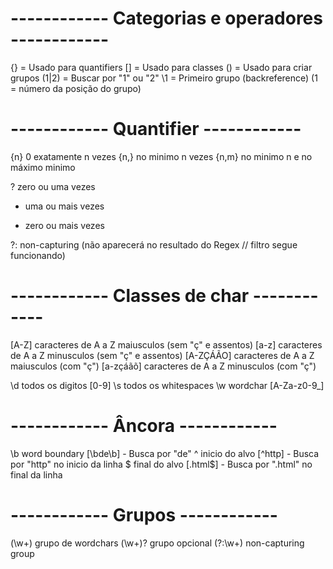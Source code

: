 # ------------ Categorias e operadores ------------

{} = Usado para quantifiers
[] = Usado para classes
() = Usado para criar grupos
(1|2) = Buscar por "1" ou "2"
\1 = Primeiro grupo (backreference) (1 = número da posição do grupo)

# ------------ Quantifier ------------

{n} 0 exatamente n vezes
{n,} no minimo n vezes
{n,m} no minimo n e no máximo minimo

? zero ou uma vezes
+ uma ou mais vezes
* zero ou mais vezes

?: non-capturing (não aparecerá no resultado do Regex // filtro segue funcionando)

# ------------ Classes de char ------------

[A-Z] caracteres de A a Z maiusculos (sem "ç" e assentos)
[a-z] caracteres de A a Z minusculos (sem "ç" e assentos)
[A-ZÇÁÃO] caracteres de A a Z maiusculos (com "ç")
[a-zçáãõ] caracteres de A a Z minusculos (com "ç")


\d todos os digitos [0-9]
\s todos os whitespaces
\w wordchar [A-Za-z0-9_]

# ------------ Âncora ------------

\b word boundary [\bde\b] - Busca por "de"
^ inicio do alvo [^http] - Busca por "http" no inicio da linha
$ final do alvo [.html$] - Busca por ".html" no final da linha

# ------------ Grupos ------------
 (\w+) grupo de wordchars
 (\w+)? grupo opcional
 (?:\w+) non-capturing group